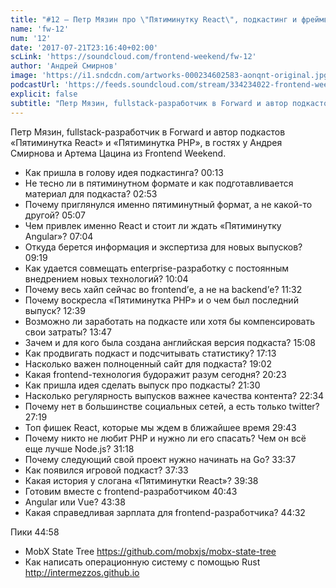 ```yaml
---
title: "#12 – Петр Мязин про \"Пятиминутку React\", подкастинг и фреймворки"
name: 'fw-12'
num: '12'
date: '2017-07-21T23:16:40+02:00'
scLink: 'https://soundcloud.com/frontend-weekend/fw-12'
author: 'Андрей Смирнов'
image: 'https://i1.sndcdn.com/artworks-000234602583-aonqnt-original.jpg'
podcastUrl: 'https://feeds.soundcloud.com/stream/334234022-frontend-weekend-fw-12.m4a'
explicit: false
subtitle: "Петр Мязин, fullstack-разработчик в Forward и автор подкастов «Пятиминутка React» и «Пятиминутка PHP», в гостях у Андрея Смирнова и Артема Цацина из Frontend Weekend."
---
```

Петр Мязин, fullstack-разработчик в Forward и автор подкастов «Пятиминутка React» и «Пятиминутка PHP», в гостях у Андрея Смирнова и Артема Цацина из Frontend Weekend.

- Как пришла в голову идея подкастинга? <timecode>00:13</timecode>
- Не тесно ли в пятиминутном формате и как подготавливается материал для подкаста? <timecode>02:53</timecode>
- Почему приглянулся именно пятиминутный формат, а не какой-то другой? <timecode>05:07</timecode>
- Чем привлек именно React и стоит ли ждать «Пятиминутку Angular»? <timecode>07:04</timecode>
- Откуда берется информация и экспертиза для новых выпусков? <timecode>09:19</timecode>
- Как удается совмещать enterprise-разработку с постоянным внедрением новых технологий? <timecode>10:04</timecode>
- Почему весь хайп сейчас во frontend’е, а не на backend’е? <timecode>11:32</timecode>
- Почему воскресла «Пятиминутка PHP» и о чем был последний выпуск? <timecode>12:39</timecode>
- Возможно ли заработать на подкасте или хотя бы компенсировать свои затраты? <timecode>13:47</timecode>
- Зачем и для кого была создана английская версия подкаста? <timecode>15:08</timecode>
- Как продвигать подкаст и подсчитывать статистику? <timecode>17:13</timecode>
- Насколько важен полноценный сайт для подкаста? <timecode>19:02</timecode>
- Какая frontend-технология будоражит разум сегодня? <timecode>20:23</timecode>
- Как пришла идея сделать выпуск про подкасты? <timecode>21:30</timecode>
- Насколько регулярность выпусков важнее качества контента? <timecode>22:34</timecode>
- Почему нет в большинстве социальных сетей, а есть только twitter? <timecode>27:19</timecode>
- Топ фишек React, которые мы ждем в ближайшее время <timecode>29:43</timecode>
- Почему никто не любит PHP и нужно ли его спасать? Чем он всё еще лучше Node.js? <timecode>31:18</timecode>
- Почему следующий свой проект нужно начинать на Go? <timecode>33:37</timecode>
- Как появился игровой подкаст? <timecode>37:33</timecode>
- Какая история у слогана «Пятиминутки React»? <timecode>39:38</timecode>
- Готовим вместе с frontend-разработчиком <timecode>40:43</timecode>
- Angular или Vue? <timecode>43:38</timecode>
- Какая справедливая зарплата для frontend-разработчика? <timecode>44:32</timecode>

Пики <timecode>44:58</timecode>
- MobX State Tree https://github.com/mobxjs/mobx-state-tree
- Как написать операционную систему с помощью Rust http://intermezzos.github.io